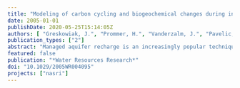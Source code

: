 ```yaml
---
title: "Modeling of carbon cycling and biogeochemical changes during injection and recovery of reclaimed water at Bolivar, South Australia"
date: 2005-01-01
publishDate: 2020-05-25T15:14:05Z
authors: [ "Greskowiak, J.", "Prommer, H.", "Vanderzalm, J.", "Pavelic, P.", "Dillon, P." ]
publication_types: ["2"]
abstract: "Managed aquifer recharge is an increasingly popular technique to secure and enhance water supplies. Among a range of recharging techniques, single-well aquifer storage and recovery (ASR) is becoming a common option to either augment drinking water supplies or facilitate reuse of reclaimed water. For the present study a conceptual biogeochemical model for reclaimed water ASR was developed and incorporated into an existing reactive multicomponent transport model. The conceptual and numerical model for carbon cycling includes various forms of organic and inorganic carbon and several reactive processes that transfer carbon within and across different phases. The major geochemical processes considered in the model were microbially mediated redox reactions, driven by the mineralization of organic carbon, mineral dissolution/ precipitation, and ion exchange. The numerical model was tested and applied for the analysis of observed data collected during an ASR field experiment at Bolivar, South Australia. The model simulation of this experiment provides a consistent interpretation of the observed hydrochemical changes. The results suggest that during the storage phase, dynamic changes in bacterial mass have a significant influence on the local geochemistry in the vicinity of the injection/extraction well. Farther away from the injection/extraction well, breakthrough of cations is shown to be strongly affected by exchange reactions and, in the case of calcium, by calcite dissolution."
featured: false
publication: "*Water Resources Research*"
doi: "10.1029/2005WR004095"
projects: ["nasri"]
---
```



